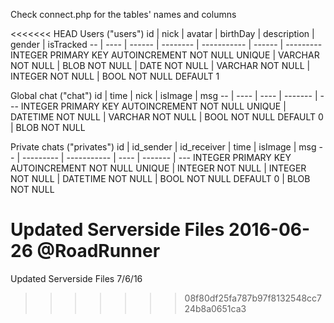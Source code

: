 Check connect.php for the tables' names and columns

<<<<<<< HEAD
Users ("users")
id | nick | avatar | birthDay | description | gender | isTracked
-- | ---- | ------ | -------- | ----------- | ------ | ---------
INTEGER PRIMARY KEY  AUTOINCREMENT  NOT NULL  UNIQUE | VARCHAR NOT NULL | BLOB NOT NULL | DATE NOT NULL | VARCHAR NOT NULL | INTEGER NOT NULL | BOOL  NOT NULL DEFAULT 1

Global chat ("chat")
id | time | nick | isImage | msg
-- | ---- | ---- | ------- | ---
INTEGER PRIMARY KEY  AUTOINCREMENT  NOT NULL  UNIQUE | DATETIME NOT NULL | VARCHAR NOT NULL |  BOOL NOT NULL DEFAULT 0 | BLOB NOT NULL

Private chats ("privates")
id | id_sender | id_receiver | time | isImage | msg
-- | --------- | ----------- | ---- | ------- | ---
INTEGER PRIMARY KEY  AUTOINCREMENT  NOT NULL  UNIQUE | INTEGER NOT NULL | INTEGER NOT NULL | DATETIME NOT NULL | BOOL NOT NULL  DEFAULT 0 | BLOB NOT NULL 

Updated Serverside Files 2016-06-26 @RoadRunner
=======
Updated Serverside Files 7/6/16
>>>>>>> 08f80df25fa787b97f8132548cc724b8a0651ca3
